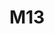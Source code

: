 ---
layout: firm_page
title: "M13"
id: "m13.co"
permalink: "/m13m13.co/"
website: "https://m13.co"
offices: "Santa Monica (United States), New York (United States), San Francisco (United States)"
investment_stages: "Seed, Series A, Series B"
portfolio_companies: "Adyn, AllVoices, Allocate, Ambrus Studio, Ampla, Anycart, Arena Club, Ayble Health, Banyan, Baotris, Bento, Big Whale Labs, Bonobos, Bounty, Bunch, CAT Labs, Cabify, Canvas, Capsule, Carbon 38, Carenostics, ClassPass, Code, CreatorDAO, Cue, Daily Harvest, Delphia, Detect, Doorstead, Doorvest, Dupe, Ensemble, FSL, FabFitFun, Fable, Flexspace, Flipside Crypto, Fold, Form Health, Green Zuru, Hark, Headspace, Heal, Hearth, Hivemapper, Huddles, Humata, Influential"
portfolio_link: "https://m13.co/portfolio"
investment_markets: "Work, Health, Commerce, Money, AI, Web3"
founded_year: "2016"
description: "M13 is an early-stage venture capital firm investing in visionary founders building disruptive software businesses. They are a full-stack partner with operators to help founders scale efficiently and build category-defining companies. M13 invests in infrastructure technology—such as AI and web3—that powers the future of work, health, commerce, and money."
linkedin: "https://www.linkedin.com/company/m13-company/"
twitter: "https://twitter.com/m13company"
instagram: "https://www.instagram.com/m13company/"
team_page: "https://m13.co/people"
investor_type: "Venture Capital"
crunchbase: "https://www.crunchbase.com/organization/m13?utm_source=linkedin&utm_medium=referral&utm_campaign=linkedin_companies&utm_content=profile_cta_anon&trk=funding_crunchbase"
pitchbook: ""

# SEO Optimization
meta_title: "M13 - VC Firm - projectstartups.com"
meta_description: "M13, M13 is an early-stage venture capital firm investing in visionary founders building disruptive software businesses. They are a full-stack partner with..."
meta_keywords: "M13, Work, Health, Commerce, Money, AI, Web3, VC firm, venture capital, startup investor, projectstartups.com"
canonical_url: "https://vc.projectstartups.com/m13m13.co/"
---